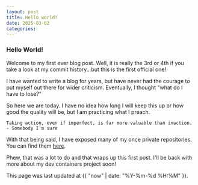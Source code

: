 ```yaml
---
layout: post
title: Hello world!
date: 2025-03-02
categories:
---
```


### Hello World!
Welcome to my first ever blog post. Well, it is really the 3rd or 4th if you take a look at my commit history...but this is the first official one!

I have wanted to write a blog for years, but have never had the courage to put myself out there for wider criticism. Eventually, I thought "what do I have to lose?"

So here we are today. I have no idea how long I will keep this up or how good the quality will be, but I am practicing what I preach.

```
Taking action, even if imperfect, is far more valuable than inaction.
- Somebody I'm sure
```

With that being said, I have exposed many of my once private repositories. You can find them [here](https://blog.varmack.com/repositories).

Phew, that was a lot to do and that wraps up this first post. I'll be back with more about my dev containers project soon!


This page was last updated at {{ "now" | date: "%Y-%m-%d %H:%M" }}.
